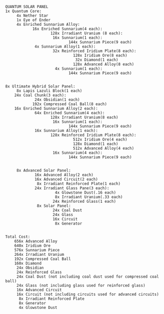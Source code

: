 	QUANTUM SOLAR PANEL
	1x Quantum Core:
		 4x Nether Star		
		 1x Eye of Ender
		 4x Enriched Sunnarium Alloy:
				16x Enriched Sunnarium(4 each):
						128x Irradiant Uranium (8 each):
					 	 16x Sunnarium(1 each):
								144x Sunnarium Piece(9 each)
				 4x Sunnarium Alloy(1 each):
						 32x Reinforced Iridium Plate(8 each):
								  128x Iridium Ore(8 each)
								   32x Diamond(1 each)
								  128x Advanced Alloy(8 each)
						  4x Sunnarium(1 each):
								144x Sunnarium Piece(9 each)
			
								
	8x Ultimate Hybrid Solar Panel:						
		 8x Lapis Lazuli Block(1 each)
		24x Coal Chunk(3 each):
				 24x Obsidian(1 each)
				192x Compressed Coal Ball(8 each)
		16x Enriched Sunnarium Alloy(2 each):		
			     64x Enriched Sunnarium(4 each):
						128x Irradiant Uranium(8 each)
					 	 16x Sunnarium(1 each):
								144x Sunnarium Piece(9 each)
				 16x Sunnarium Alloy(1 each):
						128x Reinforced Iridium Plate(8 each):
								  512x Iridium Ore(4 each)
								  128x Diamond(1 each)
								  512x Advanced Alloy(4 each)
						 16x Sunnarium(4 each):
								144x Sunnarium Piece(9 each)
					
			
		 8x	Advanced Solar Panel:
				 16x Advanced Alloy(2 each)
				 16x Advanced Circuit(2 each)
				  8x Irradiant Reinforced Plate(1 each)
				 24x Irradiant Glass Pane(3 each):
						  4x Glowstone Dust(.16 each)
						  8x Irradiant Uranium(.33 each)
						 24x Reinforced Glass(1 each)
				  8x Solar Panel:
						 24x Coal Dust
						 24x Glass
						 16x Circuit
						  8x Generator
						  

	Total Cost:
		656x Advanced Alloy
		640x Iridium Ore
		576x Sunnarium Piece
		264x Irradiant Uranium
		192x Compressed Coal Ball
		160x Diamond
		 24x Obsidian
		 24x Reinforced Glass
		 24x Coal Dust (not including coal dust used for compressed coal ball)
		 24x Glass (not including glass used for reinforced glass)
		 16x Advanced Circuit
		 16x Circuit (not including circuits used for advanced circuits)
		  8x Irradiant Reinforced Plate
		  8x Generator
		  4x Glowstone Dust
				  
